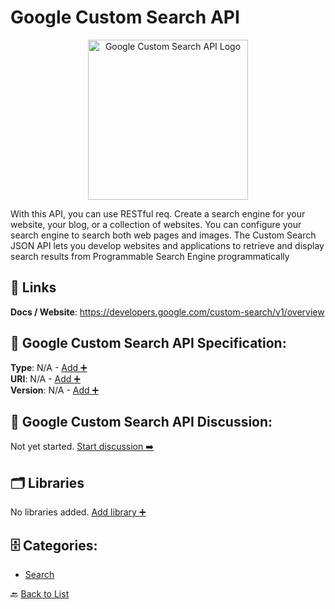 # Google Custom Search API
<p align="center">
    <img width="256" src="https://raw.githubusercontent.com/apis-list/apis-list/main/apis/google-custom-search-api/logo_256x256.png" alt="Google Custom Search API Logo"/>
</p>
With this API, you can use RESTful req. Create a search engine for your website, your blog, or a collection of websites. You can configure your search engine to search both web pages and images. The Custom Search JSON API lets you develop websites and applications to retrieve and display search results from Programmable Search Engine programmatically

##  🔗 Links
**Docs / Website**: https://developers.google.com/custom-search/v1/overview

## 🧬 Google Custom Search API Specification:
**Type**: N/A - [Add ➕](https://github.com/apis-list/apis-list/edit/main/apis.yaml#8514)  
**URI**: N/A - [Add ➕](https://github.com/apis-list/apis-list/edit/main/apis.yaml#8514)  
**Version**: N/A - [Add ➕](https://github.com/apis-list/apis-list/edit/main/apis.yaml#8514)

## 💬 Google Custom Search API Discussion:
Not yet started. [Start discussion ➡️](https://github.com/apis-list/apis-list/discussions/new)

## 🗂️ Libraries

No libraries added. [Add library ➕](https://github.com/apis-list/apis-list/edit/main/apis.yaml#8514)    


## 🗄️ Categories:
- [Search](https://github.com/apis-list/apis-list#search-)

🔙  [Back to List](https://github.com/apis-list/apis-list)
